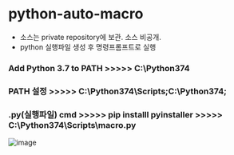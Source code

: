 # python-auto-macro

- 소스는 private repository에 보관. 소스 비공개.
- python 실행파일 생성 후 명령프롬프트로 실행


### Add Python 3.7 to PATH  >>>>> C:\Python374
### PATH 설정 >>>>> C:\Python374\Scripts\;C:\Python374\;
### .py(실행파일) cmd >>>>> pip installl pyinstaller >>>>> C:\Python374\Scripts\macro.py


![image](https://user-images.githubusercontent.com/58936727/118778090-b7b31600-b8c4-11eb-9c8b-509460e1c061.png)
